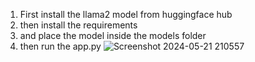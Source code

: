 1. First install the llama2 model from huggingface hub
2. then install the requirements
3. and place the model inside the models folder
4. then run the app.py
   ![Screenshot 2024-05-21 210557](https://github.com/Anuj-Gaida/Blog-Generation/assets/58076552/d6fd2799-ded1-428f-9e7a-56a27c792cfe)
